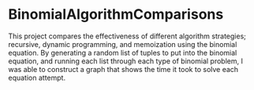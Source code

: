 # BinomialAlgorithmComparisons
This project compares the effectiveness of different algorithm strategies; recursive, dynamic programming, and memoization using the binomial equation. By generating a random list of tuples to put into the binomial equation, and running each list through each type of binomial problem, I was able to construct a graph that shows the time it took to solve each equation attempt.

